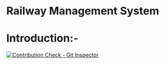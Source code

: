# Railway Management System 


# Introduction:-

[![Contribution Check - Git Inspector](https://github.com/Pavani123429/RAILWAY-RESERVATION-SYSTEM/actions/workflows/gitinspector.yml/badge.svg)](https://github.com/Pavani123429/RAILWAY-RESERVATION-SYSTEM/actions/workflows/gitinspector.yml)
